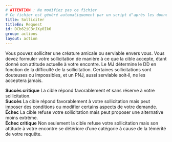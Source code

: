 ```yaml
---
# ATTENTION : Ne modifiez pas ce fichier
# Ce fichier est généré automatiquement par un script d'après les données du module Foundry VTT officiel et de sa traduction
title: Solliciter
titleEn: Request
id: DCb62iCBrJXy0Ik6
group: actions
layout: action
---
```

<p><span>Vous pouvez solliciter une créature amicale ou serviable envers vous. Vous devez formuler votre sollicitation de manière à ce que la cible accepte, étant donné son attitude actuelle à votre encontre. Le MJ détermine le DD en fonction de la difficulté de la sollicitation. Certaines sollicitations sont douteuses ou impossibles, et un PNJ, aussi serviable soit‑il, ne les acceptera jamais.</span></p><p><span><strong>Succès critique</strong> La cible répond favorablement et sans réserve à votre sollicitation.<br><strong>Succès</strong> La cible répond favorablement à votre sollicitation mais peut imposer des conditions ou modifier certains aspects de votre demande.<br><strong>Échec</strong> La cible refuse votre sollicitation mais peut proposer une alternative moins extrême.<br><strong>Échec critique</strong> Non seulement la cible refuse votre sollicitation mais son attitude à votre encontre se détériore d’une catégorie à cause de la témérité de votre requête.</span></p>
